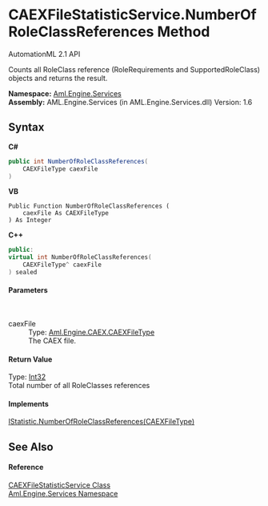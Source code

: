 # CAEXFileStatisticService.NumberOfRoleClassReferences Method 
AutomationML 2.1 API 

Counts all RoleClass reference (RoleRequirements and SupportedRoleClass) objects and returns the result.

**Namespace:**&nbsp;<a href="N_Aml_Engine_Services">Aml.Engine.Services</a><br />**Assembly:**&nbsp;AML.Engine.Services (in AML.Engine.Services.dll) Version: 1.6

## Syntax

**C#**<br />
``` C#
public int NumberOfRoleClassReferences(
	CAEXFileType caexFile
)
```

**VB**<br />
``` VB
Public Function NumberOfRoleClassReferences ( 
	caexFile As CAEXFileType
) As Integer
```

**C++**<br />
``` C++
public:
virtual int NumberOfRoleClassReferences(
	CAEXFileType^ caexFile
) sealed
```


#### Parameters
&nbsp;<dl><dt>caexFile</dt><dd>Type: <a href="T_Aml_Engine_CAEX_CAEXFileType">Aml.Engine.CAEX.CAEXFileType</a><br />The CAEX file.</dd></dl>

#### Return Value
Type: <a href="https://docs.microsoft.com/dotnet/api/system.int32" target="_parent" rel="noopener noreferrer">Int32</a><br />Total number of all RoleClasses references

#### Implements
<a href="M_Aml_Engine_Services_Interfaces_IStatistic_NumberOfRoleClassReferences">IStatistic.NumberOfRoleClassReferences(CAEXFileType)</a><br />

## See Also


#### Reference
<a href="T_Aml_Engine_Services_CAEXFileStatisticService">CAEXFileStatisticService Class</a><br /><a href="N_Aml_Engine_Services">Aml.Engine.Services Namespace</a><br />